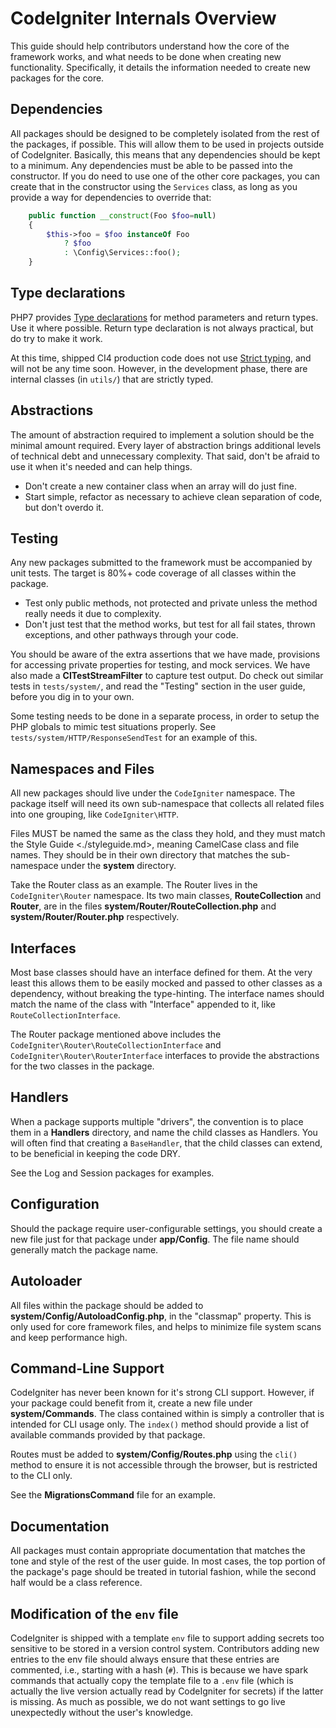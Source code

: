 # CodeIgniter Internals Overview

This guide should help contributors understand how the core of the
framework works, and what needs to be done when creating new
functionality. Specifically, it details the information needed to create
new packages for the core.

## Dependencies

All packages should be designed to be completely isolated from the rest
of the packages, if possible. This will allow them to be used in
projects outside of CodeIgniter. Basically, this means that any
dependencies should be kept to a minimum. Any dependencies must be able
to be passed into the constructor. If you do need to use one of the
other core packages, you can create that in the constructor using the
`Services` class, as long as you provide a way for dependencies to
override that:

```php
    public function __construct(Foo $foo=null)
    {
        $this->foo = $foo instanceOf Foo
            ? $foo
            : \Config\Services::foo();
    }
```

## Type declarations

PHP7 provides [Type declarations](https://www.php.net/manual/en/language.types.declarations.php)
for method parameters and return types. Use it where possible. Return type
declaration is not always practical, but do try to make it work.

At this time, shipped CI4 production code does not use 
[Strict typing](https://www.php.net/manual/en/language.types.declarations.php#language.types.declarations.strict), 
and will not be any time soon. However, in the development phase, 
there are internal classes (in `utils/`) that are strictly typed.

## Abstractions

The amount of abstraction required to implement a solution should be the
minimal amount required. Every layer of abstraction brings additional
levels of technical debt and unnecessary complexity. That said, don't be
afraid to use it when it's needed and can help things.

-   Don't create a new container class when an array will do just fine.
-   Start simple, refactor as necessary to achieve clean separation of
    code, but don't overdo it.

## Testing

Any new packages submitted to the framework must be accompanied by unit
tests. The target is 80%+ code coverage of all classes within the
package.

-   Test only public methods, not protected and private unless the
    method really needs it due to complexity.
-   Don't just test that the method works, but test for all fail states,
    thrown exceptions, and other pathways through your code.

You should be aware of the extra assertions that we have made,
provisions for accessing private properties for testing, and mock
services. We have also made a **CITestStreamFilter** to capture test
output. Do check out similar tests in `tests/system/`, and read the
"Testing" section in the user guide, before you dig in to your own.

Some testing needs to be done in a separate process, in order to setup
the PHP globals to mimic test situations properly. See
`tests/system/HTTP/ResponseSendTest` for an example of this.

## Namespaces and Files

All new packages should live under the `CodeIgniter` namespace. The
package itself will need its own sub-namespace that collects all related
files into one grouping, like `CodeIgniter\HTTP`.

Files MUST be named the same as the class they hold, and they must match
the Style Guide &lt;./styleguide.md&gt;, meaning CamelCase class and
file names. They should be in their own directory that matches the
sub-namespace under the **system** directory.

Take the Router class as an example. The Router lives in the
`CodeIgniter\Router` namespace. Its two main classes,
**RouteCollection** and **Router**, are in the files
**system/Router/RouteCollection.php** and **system/Router/Router.php**
respectively.

## Interfaces

Most base classes should have an interface defined for them. At the very
least this allows them to be easily mocked and passed to other classes
as a dependency, without breaking the type-hinting. The interface names
should match the name of the class with "Interface" appended to it, like
`RouteCollectionInterface`.

The Router package mentioned above includes the
`CodeIgniter\Router\RouteCollectionInterface` and
`CodeIgniter\Router\RouterInterface` interfaces to provide the
abstractions for the two classes in the package.

## Handlers

When a package supports multiple "drivers", the convention is to place
them in a **Handlers** directory, and name the child classes as
Handlers. You will often find that creating a `BaseHandler`, that the
child classes can extend, to be beneficial in keeping the code DRY.

See the Log and Session packages for examples.

## Configuration

Should the package require user-configurable settings, you should create
a new file just for that package under **app/Config**. The file name
should generally match the package name.

## Autoloader

All files within the package should be added to
**system/Config/AutoloadConfig.php**, in the "classmap" property. This
is only used for core framework files, and helps to minimize file system
scans and keep performance high.

## Command-Line Support

CodeIgniter has never been known for it's strong CLI support. However,
if your package could benefit from it, create a new file under
**system/Commands**. The class contained within is simply a controller
that is intended for CLI usage only. The `index()` method should provide
a list of available commands provided by that package.

Routes must be added to **system/Config/Routes.php** using the `cli()`
method to ensure it is not accessible through the browser, but is
restricted to the CLI only.

See the **MigrationsCommand** file for an example.

## Documentation

All packages must contain appropriate documentation that matches the
tone and style of the rest of the user guide. In most cases, the top
portion of the package's page should be treated in tutorial fashion,
while the second half would be a class reference.

## Modification of the `env` file

CodeIgniter is shipped with a template `env` file to support adding
secrets too sensitive to be stored in a version control system.
Contributors adding new entries to the env file should always ensure
that these entries are commented, i.e., starting with a hash (`#`). This
is because we have spark commands that actually copy the template file
to a `.env` file (which is actually the live version actually read by
CodeIgniter for secrets) if the latter is missing. As much as possible,
we do not want settings to go live unexpectedly without the user's
knowledge.
